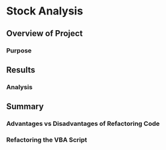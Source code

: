 # Stock Analysis

## Overview of Project

### Purpose

## Results

### Analysis

## Summary

### Advantages vs Disadvantages of Refactoring Code

### Refactoring the VBA Script
